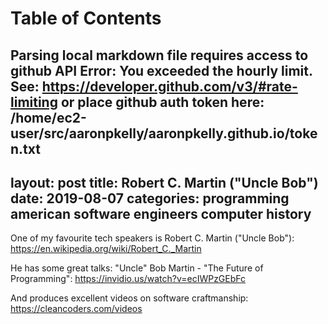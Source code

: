 
Table of Contents
=================

Parsing local markdown file requires access to github API
Error: You exceeded the hourly limit. See: https://developer.github.com/v3/#rate-limiting
or place github auth token here: /home/ec2-user/src/aaronpkelly/aaronpkelly.github.io/token.txt
---
layout: post
title: Robert C. Martin ("Uncle Bob")
date:   2019-08-07
categories: programming american software engineers computer history
---

One of my favourite tech speakers is Robert C. Martin ("Uncle Bob"):
https://en.wikipedia.org/wiki/Robert_C._Martin

He has some great talks:
"Uncle" Bob Martin - "The Future of Programming":
https://invidio.us/watch?v=ecIWPzGEbFc

And produces excellent videos on software craftmanship:
https://cleancoders.com/videos
